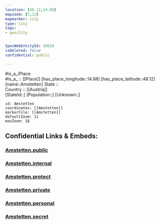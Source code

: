 ```yaml
---
location: [48.12,14.88] 
mapzoom: [7,12] 
mapmarker: city 
type: City
tags:
- geo/City


SpocWebEntityId: 28810
isDeleted: false
confidential: public

---
```

#is_a_/Place  
#is_a_ :: [[Place]] 
[has_place_longitude::14.88] 
[has_place_latitude::48.12] 
[name::Amstetten] 
State ::  
Country :: [[Austria]]  
[StateId::] 
[Population::] 
[Unknown::] 


```leaflet
id: Amstetten
coordinates: [[Amstetten]] 
markerFile: [[Amstetten]] 
defaultZoom: 11 
maxZoom: 18
```


## Confidential Links & Embeds: 

### [Amstetten.public](/_public/\Earth\Continent\Europe\Europe~Central\Austria\Austrias_States\Niederösterreich\CityAmstetten.public.md) 

### [Amstetten.internal](/_internal/\Earth\Continent\Europe\Europe~Central\Austria\Austrias_States\Niederösterreich\CityAmstetten.internal.md) 

### [Amstetten.protect](/_protect/\Earth\Continent\Europe\Europe~Central\Austria\Austrias_States\Niederösterreich\CityAmstetten.protect.md) 

### [Amstetten.private](/_private/\Earth\Continent\Europe\Europe~Central\Austria\Austrias_States\Niederösterreich\CityAmstetten.private.md) 

### [Amstetten.personal](/_personal/\Earth\Continent\Europe\Europe~Central\Austria\Austrias_States\Niederösterreich\CityAmstetten.personal.md) 

### [Amstetten.secret](/_secret/\Earth\Continent\Europe\Europe~Central\Austria\Austrias_States\Niederösterreich\CityAmstetten.secret.md)

